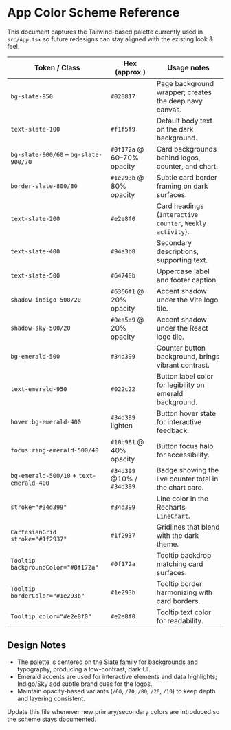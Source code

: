# App Color Scheme Reference

This document captures the Tailwind-based palette currently used in `src/App.tsx` so future redesigns can stay aligned with the existing look & feel.

| Token / Class | Hex (approx.) | Usage notes |
| --- | --- | --- |
| `bg-slate-950` | `#020817` | Page background wrapper; creates the deep navy canvas. |
| `text-slate-100` | `#f1f5f9` | Default body text on the dark background. |
| `bg-slate-900/60` – `bg-slate-900/70` | `#0f172a` @ 60–70% opacity | Card backgrounds behind logos, counter, and chart. |
| `border-slate-800/80` | `#1e293b` @ 80% opacity | Subtle card border framing on dark surfaces. |
| `text-slate-200` | `#e2e8f0` | Card headings (`Interactive counter`, `Weekly activity`). |
| `text-slate-400` | `#94a3b8` | Secondary descriptions, supporting text. |
| `text-slate-500` | `#64748b` | Uppercase label and footer caption. |
| `shadow-indigo-500/20` | `#6366f1` @ 20% opacity | Accent shadow under the Vite logo tile. |
| `shadow-sky-500/20` | `#0ea5e9` @ 20% opacity | Accent shadow under the React logo tile. |
| `bg-emerald-500` | `#34d399` | Counter button background, brings vibrant contrast. |
| `text-emerald-950` | `#022c22` | Button label color for legibility on emerald background. |
| `hover:bg-emerald-400` | `#34d399` lighten | Button hover state for interactive feedback. |
| `focus:ring-emerald-500/40` | `#10b981` @ 40% opacity | Button focus halo for accessibility. |
| `bg-emerald-500/10` + `text-emerald-400` | `#34d399` @10% / `#34d399` | Badge showing the live counter total in the chart card. |
| `stroke="#34d399"` | `#34d399` | Line color in the Recharts `LineChart`. |
| `CartesianGrid stroke="#1f2937"` | `#1f2937` | Gridlines that blend with the dark theme. |
| `Tooltip backgroundColor="#0f172a"` | `#0f172a` | Tooltip backdrop matching card surfaces. |
| `Tooltip borderColor="#1e293b"` | `#1e293b` | Tooltip border harmonizing with card borders. |
| `Tooltip color="#e2e8f0"` | `#e2e8f0` | Tooltip text color for readability. |

## Design Notes
- The palette is centered on the Slate family for backgrounds and typography, producing a low-contrast, dark UI.
- Emerald accents are used for interactive elements and data highlights; Indigo/Sky add subtle brand cues for the logos.
- Maintain opacity-based variants (`/60`, `/70`, `/80`, `/20`, `/10`) to keep depth and layering consistent.

Update this file whenever new primary/secondary colors are introduced so the scheme stays documented.
